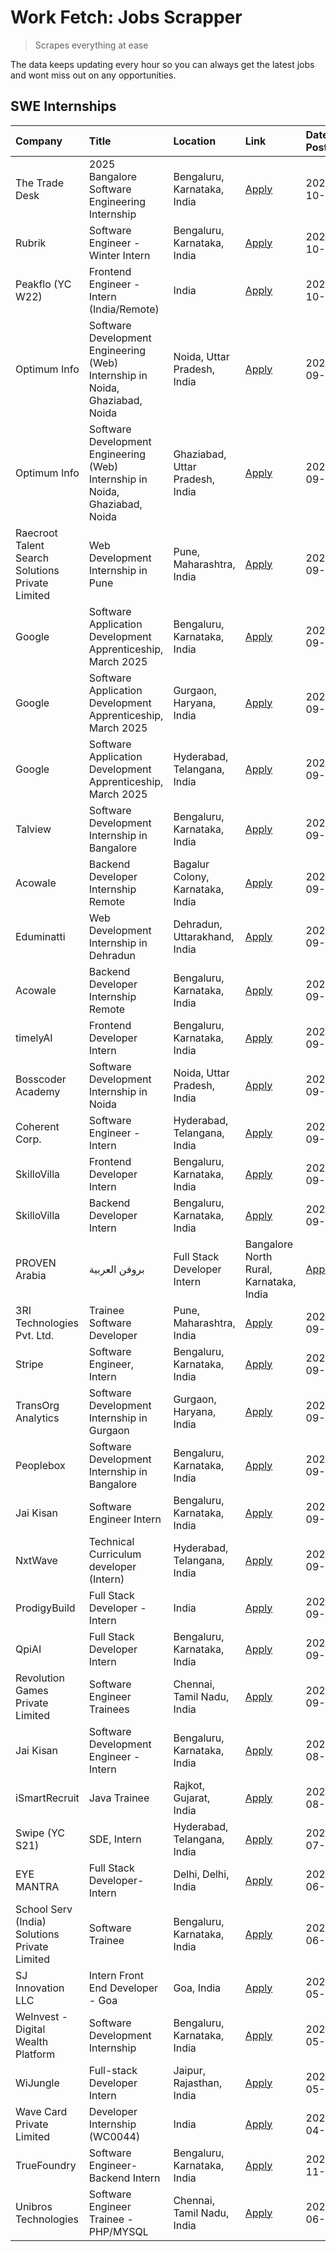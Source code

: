 # Work Fetch: Jobs Scrapper
> Scrapes everything at ease

The data keeps updating every hour so you can always get the latest jobs and wont miss out on any opportunities.

## SWE Internships
<!--START_SECTION:workfetch-->
| Company                                          | Title                                                                        | Location                                | Link                                                                                                                                                                                                                                                                            | Date Posted   |
|:-------------------------------------------------|:-----------------------------------------------------------------------------|:----------------------------------------|:--------------------------------------------------------------------------------------------------------------------------------------------------------------------------------------------------------------------------------------------------------------------------------|:--------------|
| The Trade Desk                                   | 2025 Bangalore Software Engineering Internship                               | Bengaluru, Karnataka, India             | [Apply](https://in.linkedin.com/jobs/view/2025-bangalore-software-engineering-internship-at-the-trade-desk-3987456531?position=14&pageNum=0&refId=vq2ge4tMAFvE%2Bive36RgHg%3D%3D&trackingId=kRphdleyJLYjSWchIfzDqQ%3D%3D)                                                       | 2024-10-02    |
| Rubrik                                           | Software Engineer - Winter Intern                                            | Bengaluru, Karnataka, India             | [Apply](https://in.linkedin.com/jobs/view/software-engineer-winter-intern-at-rubrik-4006567784?position=55&pageNum=0&refId=vq2ge4tMAFvE%2Bive36RgHg%3D%3D&trackingId=rKmjT96ecV9bw2GTzaOATQ%3D%3D)                                                                              | 2024-10-02    |
| Peakflo (YC W22)                                 | Frontend Engineer - Intern (India/Remote)                                    | India                                   | [Apply](https://in.linkedin.com/jobs/view/frontend-engineer-intern-india-remote-at-peakflo-yc-w22-4037729755?position=17&pageNum=0&refId=vq2ge4tMAFvE%2Bive36RgHg%3D%3D&trackingId=%2BYpOlPEzP1HS9%2FA7%2F9RyQQ%3D%3D)                                                          | 2024-10-01    |
| Optimum Info                                     | Software Development Engineering (Web) Internship in Noida, Ghaziabad, Noida | Noida, Uttar Pradesh, India             | [Apply](https://in.linkedin.com/jobs/view/software-development-engineering-web-internship-in-noida-ghaziabad-noida-at-optimum-info-4037042231?position=6&pageNum=0&refId=vq2ge4tMAFvE%2Bive36RgHg%3D%3D&trackingId=nTW%2F8xVqSrEh4uJHsJl0wg%3D%3D)                              | 2024-09-27    |
| Optimum Info                                     | Software Development Engineering (Web) Internship in Noida, Ghaziabad, Noida | Ghaziabad, Uttar Pradesh, India         | [Apply](https://in.linkedin.com/jobs/view/software-development-engineering-web-internship-in-noida-ghaziabad-noida-at-optimum-info-4037041629?position=7&pageNum=0&refId=vq2ge4tMAFvE%2Bive36RgHg%3D%3D&trackingId=OmHnh%2BA3ccmBJD%2F4%2F%2BQRKg%3D%3D)                        | 2024-09-27    |
| Raecroot Talent Search Solutions Private Limited | Web Development Internship in Pune                                           | Pune, Maharashtra, India                | [Apply](https://in.linkedin.com/jobs/view/web-development-internship-in-pune-at-raecroot-talent-search-solutions-private-limited-4034584677?position=47&pageNum=0&refId=vq2ge4tMAFvE%2Bive36RgHg%3D%3D&trackingId=cNnW3Rr1PqXVxDBiGuOtOw%3D%3D)                                 | 2024-09-26    |
| Google                                           | Software Application Development Apprenticeship, March 2025                  | Bengaluru, Karnataka, India             | [Apply](https://in.linkedin.com/jobs/view/software-application-development-apprenticeship-march-2025-at-google-4032957527?position=2&pageNum=0&refId=vq2ge4tMAFvE%2Bive36RgHg%3D%3D&trackingId=osr0ThFwAbsy6M1h4jm8kw%3D%3D)                                                    | 2024-09-24    |
| Google                                           | Software Application Development Apprenticeship, March 2025                  | Gurgaon, Haryana, India                 | [Apply](https://in.linkedin.com/jobs/view/software-application-development-apprenticeship-march-2025-at-google-4032958554?position=3&pageNum=0&refId=vq2ge4tMAFvE%2Bive36RgHg%3D%3D&trackingId=TIUHm%2FCPxc2WmivZaW904w%3D%3D)                                                  | 2024-09-24    |
| Google                                           | Software Application Development Apprenticeship, March 2025                  | Hyderabad, Telangana, India             | [Apply](https://in.linkedin.com/jobs/view/software-application-development-apprenticeship-march-2025-at-google-4032957528?position=4&pageNum=0&refId=vq2ge4tMAFvE%2Bive36RgHg%3D%3D&trackingId=Q8Iz1m98EtpJ5yaJnlEETA%3D%3D)                                                    | 2024-09-24    |
| Talview                                          | Software Development Internship in Bangalore                                 | Bengaluru, Karnataka, India             | [Apply](https://in.linkedin.com/jobs/view/software-development-internship-in-bangalore-at-talview-4033703077?position=12&pageNum=0&refId=vq2ge4tMAFvE%2Bive36RgHg%3D%3D&trackingId=a6E8Gt0M2j%2FVaHrpwyPSSg%3D%3D)                                                              | 2024-09-23    |
| Acowale                                          | Backend Developer Internship Remote                                          | Bagalur Colony, Karnataka, India        | [Apply](https://in.linkedin.com/jobs/view/backend-developer-internship-remote-at-acowale-4030088707?position=18&pageNum=0&refId=vq2ge4tMAFvE%2Bive36RgHg%3D%3D&trackingId=M4zda0k9SQLxbA5SAjc9rg%3D%3D)                                                                         | 2024-09-21    |
| Eduminatti                                       | Web Development Internship in Dehradun                                       | Dehradun, Uttarakhand, India            | [Apply](https://in.linkedin.com/jobs/view/web-development-internship-in-dehradun-at-eduminatti-4032105381?position=24&pageNum=0&refId=vq2ge4tMAFvE%2Bive36RgHg%3D%3D&trackingId=GnWg0TDZdM06xt0Er5Ak%2Bg%3D%3D)                                                                 | 2024-09-21    |
| Acowale                                          | Backend Developer Internship Remote                                          | Bengaluru, Karnataka, India             | [Apply](https://in.linkedin.com/jobs/view/backend-developer-internship-remote-at-acowale-4030975489?position=10&pageNum=0&refId=vq2ge4tMAFvE%2Bive36RgHg%3D%3D&trackingId=LKKW8iP4Omr%2F5U1hhhUzbg%3D%3D)                                                                       | 2024-09-20    |
| timelyAI                                         | Frontend Developer Intern                                                    | Bengaluru, Karnataka, India             | [Apply](https://in.linkedin.com/jobs/view/frontend-developer-intern-at-timelyai-4030925040?position=15&pageNum=0&refId=vq2ge4tMAFvE%2Bive36RgHg%3D%3D&trackingId=TnGiJyBeKKKw7DKJ47ntmg%3D%3D)                                                                                  | 2024-09-20    |
| Bosscoder Academy                                | Software Development Internship in Noida                                     | Noida, Uttar Pradesh, India             | [Apply](https://in.linkedin.com/jobs/view/software-development-internship-in-noida-at-bosscoder-academy-4031161323?position=19&pageNum=0&refId=vq2ge4tMAFvE%2Bive36RgHg%3D%3D&trackingId=LLh8UPEDGO2lxIaZh0J5mA%3D%3D)                                                          | 2024-09-20    |
| Coherent Corp.                                   | Software Engineer - Intern                                                   | Hyderabad, Telangana, India             | [Apply](https://in.linkedin.com/jobs/view/software-engineer-intern-at-coherent-corp-4029132427?position=21&pageNum=0&refId=vq2ge4tMAFvE%2Bive36RgHg%3D%3D&trackingId=fSeCudhzGDVfw1%2BiXmvvUA%3D%3D)                                                                            | 2024-09-18    |
| SkilloVilla                                      | Frontend Developer Intern                                                    | Bengaluru, Karnataka, India             | [Apply](https://in.linkedin.com/jobs/view/frontend-developer-intern-at-skillovilla-4025873510?position=8&pageNum=0&refId=vq2ge4tMAFvE%2Bive36RgHg%3D%3D&trackingId=2Ak2Cq6vyL1aPP3pZzxchw%3D%3D)                                                                                | 2024-09-17    |
| SkilloVilla                                      | Backend Developer Intern                                                     | Bengaluru, Karnataka, India             | [Apply](https://in.linkedin.com/jobs/view/backend-developer-intern-at-skillovilla-4025860894?position=13&pageNum=0&refId=vq2ge4tMAFvE%2Bive36RgHg%3D%3D&trackingId=Yd7vNwEMKXJHSqlVjs4Xxw%3D%3D)                                                                                | 2024-09-17    |
| PROVEN Arabia | بروفن العربية                    | Full Stack Developer Intern                                                  | Bangalore North Rural, Karnataka, India | [Apply](https://in.linkedin.com/jobs/view/full-stack-developer-intern-at-proven-arabia-%D8%A8%D8%B1%D9%88%D9%81%D9%86-%D8%A7%D9%84%D8%B9%D8%B1%D8%A8%D9%8A%D8%A9-4028862862?position=56&pageNum=0&refId=vq2ge4tMAFvE%2Bive36RgHg%3D%3D&trackingId=D6Dz7Ix3WByWcBhhCmVFNg%3D%3D) | 2024-09-17    |
| 3RI Technologies Pvt. Ltd.                       | Trainee  Software Developer                                                  | Pune, Maharashtra, India                | [Apply](https://in.linkedin.com/jobs/view/trainee-software-developer-at-3ri-technologies-pvt-ltd-4026688364?position=28&pageNum=0&refId=vq2ge4tMAFvE%2Bive36RgHg%3D%3D&trackingId=ZIKNwH3rhNNhxJpVvNUDOA%3D%3D)                                                                 | 2024-09-15    |
| Stripe                                           | Software Engineer, Intern                                                    | Bengaluru, Karnataka, India             | [Apply](https://in.linkedin.com/jobs/view/software-engineer-intern-at-stripe-4008214242?position=5&pageNum=0&refId=vq2ge4tMAFvE%2Bive36RgHg%3D%3D&trackingId=BG9MeB3IDqF2SsGRTPG1jA%3D%3D)                                                                                      | 2024-09-13    |
| TransOrg Analytics                               | Software Development Internship in Gurgaon                                   | Gurgaon, Haryana, India                 | [Apply](https://in.linkedin.com/jobs/view/software-development-internship-in-gurgaon-at-transorg-analytics-4024791052?position=49&pageNum=0&refId=vq2ge4tMAFvE%2Bive36RgHg%3D%3D&trackingId=A6O4Vn%2FLYtoIzOmKF8rnqw%3D%3D)                                                     | 2024-09-12    |
| Peoplebox                                        | Software Development Internship in Bangalore                                 | Bengaluru, Karnataka, India             | [Apply](https://in.linkedin.com/jobs/view/software-development-internship-in-bangalore-at-peoplebox-4022411601?position=16&pageNum=0&refId=vq2ge4tMAFvE%2Bive36RgHg%3D%3D&trackingId=SfBKEudkyqFxYoI9VZnfpA%3D%3D)                                                              | 2024-09-10    |
| Jai Kisan                                        | Software Engineer Intern                                                     | Bengaluru, Karnataka, India             | [Apply](https://in.linkedin.com/jobs/view/software-engineer-intern-at-jai-kisan-4024075360?position=34&pageNum=0&refId=vq2ge4tMAFvE%2Bive36RgHg%3D%3D&trackingId=pI2d%2FNlRyQMyIYaLUMWE7A%3D%3D)                                                                                | 2024-09-09    |
| NxtWave                                          | Technical Curriculum developer (Intern)                                      | Hyderabad, Telangana, India             | [Apply](https://in.linkedin.com/jobs/view/technical-curriculum-developer-intern-at-nxtwave-4020462207?position=36&pageNum=0&refId=vq2ge4tMAFvE%2Bive36RgHg%3D%3D&trackingId=mITSiBMYMqeBdeITsnY8Yw%3D%3D)                                                                       | 2024-09-09    |
| ProdigyBuild                                     | Full Stack Developer - Intern                                                | India                                   | [Apply](https://in.linkedin.com/jobs/view/full-stack-developer-intern-at-prodigybuild-4019591942?position=45&pageNum=0&refId=vq2ge4tMAFvE%2Bive36RgHg%3D%3D&trackingId=dUsqbQpNqi2qaUb61XaRcA%3D%3D)                                                                            | 2024-09-08    |
| QpiAI                                            | Full Stack Developer Intern                                                  | Bengaluru, Karnataka, India             | [Apply](https://in.linkedin.com/jobs/view/full-stack-developer-intern-at-qpiai-4017395346?position=30&pageNum=0&refId=vq2ge4tMAFvE%2Bive36RgHg%3D%3D&trackingId=WAFIe7QxOvIpY%2F4CV0GKhw%3D%3D)                                                                                 | 2024-09-06    |
| Revolution Games Private Limited                 | Software Engineer Trainees                                                   | Chennai, Tamil Nadu, India              | [Apply](https://in.linkedin.com/jobs/view/software-engineer-trainees-at-revolution-games-private-limited-4015912927?position=26&pageNum=0&refId=vq2ge4tMAFvE%2Bive36RgHg%3D%3D&trackingId=Z9PkpyAPpStCOFoTsqTtFg%3D%3D)                                                         | 2024-09-02    |
| Jai Kisan                                        | Software Development Engineer - Intern                                       | Bengaluru, Karnataka, India             | [Apply](https://in.linkedin.com/jobs/view/software-development-engineer-intern-at-jai-kisan-4027288169?position=27&pageNum=0&refId=vq2ge4tMAFvE%2Bive36RgHg%3D%3D&trackingId=GIoZDKWWLDgfu3GYol%2BKSg%3D%3D)                                                                    | 2024-08-22    |
| iSmartRecruit                                    | Java Trainee                                                                 | Rajkot, Gujarat, India                  | [Apply](https://in.linkedin.com/jobs/view/java-trainee-at-ismartrecruit-3992301825?position=32&pageNum=0&refId=vq2ge4tMAFvE%2Bive36RgHg%3D%3D&trackingId=cL%2F5TC7qiWHVuCJ%2Fxh%2FfTQ%3D%3D)                                                                                    | 2024-08-06    |
| Swipe (YC S21)                                   | SDE, Intern                                                                  | Hyderabad, Telangana, India             | [Apply](https://in.linkedin.com/jobs/view/sde-intern-at-swipe-yc-s21-3980368092?position=38&pageNum=0&refId=vq2ge4tMAFvE%2Bive36RgHg%3D%3D&trackingId=DN9AV41EBgjpAt6FAqN0vg%3D%3D)                                                                                             | 2024-07-22    |
| EYE MANTRA                                       | Full Stack Developer- Intern                                                 | Delhi, Delhi, India                     | [Apply](https://in.linkedin.com/jobs/view/full-stack-developer-intern-at-eye-mantra-3960988037?position=44&pageNum=0&refId=vq2ge4tMAFvE%2Bive36RgHg%3D%3D&trackingId=TAleFLM4psSl2Ya8V22tiw%3D%3D)                                                                              | 2024-06-28    |
| School Serv (India) Solutions Private Limited    | Software Trainee                                                             | Bengaluru, Karnataka, India             | [Apply](https://in.linkedin.com/jobs/view/software-trainee-at-school-serv-india-solutions-private-limited-3953917603?position=60&pageNum=0&refId=vq2ge4tMAFvE%2Bive36RgHg%3D%3D&trackingId=4AuPslkcQY6D5lLA4KwmFA%3D%3D)                                                        | 2024-06-19    |
| SJ Innovation LLC                                | Intern Front End Developer - Goa                                             | Goa, India                              | [Apply](https://in.linkedin.com/jobs/view/intern-front-end-developer-goa-at-sj-innovation-llc-3931678611?position=22&pageNum=0&refId=vq2ge4tMAFvE%2Bive36RgHg%3D%3D&trackingId=cKP%2F6wsP%2BQJbc2DH1Xr7sQ%3D%3D)                                                                | 2024-05-24    |
| WeInvest - Digital Wealth Platform               | Software Development Internship                                              | Bengaluru, Karnataka, India             | [Apply](https://in.linkedin.com/jobs/view/software-development-internship-at-weinvest-digital-wealth-platform-3912867225?position=11&pageNum=0&refId=vq2ge4tMAFvE%2Bive36RgHg%3D%3D&trackingId=6HdX7zF2uVLVxlbARQoy6g%3D%3D)                                                    | 2024-05-01    |
| WiJungle                                         | Full-stack Developer Intern                                                  | Jaipur, Rajasthan, India                | [Apply](https://in.linkedin.com/jobs/view/full-stack-developer-intern-at-wijungle-3912864543?position=37&pageNum=0&refId=vq2ge4tMAFvE%2Bive36RgHg%3D%3D&trackingId=Na7HOv0clXLBkDVK%2FSQMqg%3D%3D)                                                                              | 2024-05-01    |
| Wave Card Private Limited                        | Developer Internship (WC0044)                                                | India                                   | [Apply](https://in.linkedin.com/jobs/view/developer-internship-wc0044-at-wave-card-private-limited-3900079966?position=43&pageNum=0&refId=vq2ge4tMAFvE%2Bive36RgHg%3D%3D&trackingId=Vsx2f3huPAyEY9r7v5LnIQ%3D%3D)                                                               | 2024-04-15    |
| TrueFoundry                                      | Software Engineer-Backend Intern                                             | Bengaluru, Karnataka, India             | [Apply](https://in.linkedin.com/jobs/view/software-engineer-backend-intern-at-truefoundry-3779508170?position=42&pageNum=0&refId=vq2ge4tMAFvE%2Bive36RgHg%3D%3D&trackingId=iwnGN8kPjfitEVFqGO0YVQ%3D%3D)                                                                        | 2023-11-10    |
| Unibros Technologies                             | Software Engineer Trainee - PHP/MYSQL                                        | Chennai, Tamil Nadu, India              | [Apply](https://in.linkedin.com/jobs/view/software-engineer-trainee-php-mysql-at-unibros-technologies-3656599241?position=35&pageNum=0&refId=vq2ge4tMAFvE%2Bive36RgHg%3D%3D&trackingId=a1SjkwMo%2BlnkVHp3m4wSYw%3D%3D)                                                          | 2023-06-12    |
<!--END_SECTION:workfetch-->
